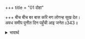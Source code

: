 +++
title = "01 दोहा"

+++
बीच बीच बर बास करि मग लोगन्ह सुख देत।  
अवध समीप पुनीत दिन पहुँची आइ जनेत॥343॥  

<details><summary>भावार्थ</summary>

बीच-बीच में सुन्दर मुकाम करती हुई तथा मार्ग के लोगों को सुख देती हुई वह बारात पवित्र दिन में अयोध्यापुरी के समीप आ पहुँची॥343॥  
</details>



